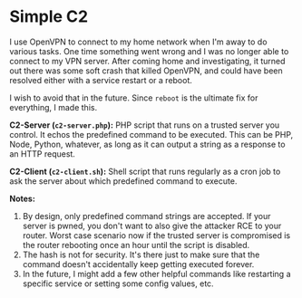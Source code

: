 Simple C2
=======
I use OpenVPN to connect to my home network when I'm away to do various tasks. One time something went wrong and I was no longer able to connect to my VPN server. After coming home and investigating, it turned out there was some soft crash that killed OpenVPN, and could have been resolved either with a service restart or a reboot.

I wish to avoid that in the future. Since `reboot` is the ultimate fix for everything, I made this.

**C2-Server (`c2-server.php`):**
PHP script that runs on a trusted server you control. It echos the predefined command to be executed. This can be PHP, Node, Python, whatever, as long as it can output a string as a response to an HTTP request.

**C2-Client  (`c2-client.sh`):**
Shell script that runs regularly as a cron job to ask the server about which predefined command to execute.

**Notes:**
1. By design, only predefined command strings are accepted. If your server is pwned, you don't want to also give the attacker RCE to your router. Worst case scenario now if the trusted server is compromised is the router rebooting once an hour until the script is disabled.
2. The hash is not for security. It's there just to make sure that the command doesn't accidentally keep getting executed forever.
3. In the future, I might add a few other helpful commands like restarting a specific service or setting some config values, etc.